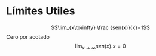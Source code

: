 # Límites Utiles 

$$\lim_{x\to\infty} \frac {sen(x)}{x}=1$$
Cero por acotado
$$\lim_{x\to\infty} {sen(x).x}=0$$
